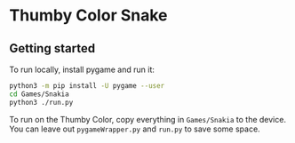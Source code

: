 # Thumby Color Snake

## Getting started

To run locally, install pygame and run it:

```bash
python3 -m pip install -U pygame --user
cd Games/Snakia
python3 ./run.py
```

To run on the Thumby Color, copy everything in `Games/Snakia` to the device. You
can leave out `pygameWrapper.py` and `run.py` to save some space.
